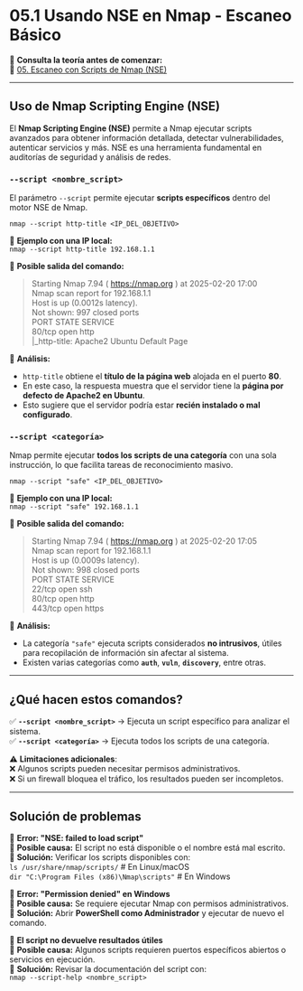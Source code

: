 # 05.1 Usando NSE en Nmap - Escaneo Básico

📖 **Consulta la teoría antes de comenzar:**  
🔗 [05. Escaneo con Scripts de Nmap (NSE)](https://courageous-tail-945.notion.site/05-Escaneo-con-Scripts-de-Nmap)

---

## Uso de Nmap Scripting Engine (NSE)

El **Nmap Scripting Engine (NSE)** permite a Nmap ejecutar scripts avanzados para obtener información detallada, detectar vulnerabilidades, autenticar servicios y más. NSE es una herramienta fundamental en auditorías de seguridad y análisis de redes.

### `--script <nombre_script>`

El parámetro `--script` permite ejecutar **scripts específicos** dentro del motor NSE de Nmap.

`nmap --script http-title <IP_DEL_OBJETIVO>`

📌 **Ejemplo con una IP local:**  
`nmap --script http-title 192.168.1.1`

📌 **Posible salida del comando:**  
> Starting Nmap 7.94 ( https://nmap.org ) at 2025-02-20 17:00  
> Nmap scan report for 192.168.1.1  
> Host is up (0.0012s latency).  
> Not shown: 997 closed ports  
> PORT    STATE SERVICE  
> 80/tcp  open  http  
> |_http-title: Apache2 Ubuntu Default Page  

📍 **Análisis:**  
- `http-title` obtiene el **título de la página web** alojada en el puerto **80**.  
- En este caso, la respuesta muestra que el servidor tiene la **página por defecto de Apache2 en Ubuntu**.  
- Esto sugiere que el servidor podría estar **recién instalado o mal configurado**.

### `--script <categoría>`

Nmap permite ejecutar **todos los scripts de una categoría** con una sola instrucción, lo que facilita tareas de reconocimiento masivo.

`nmap --script "safe" <IP_DEL_OBJETIVO>`

📌 **Ejemplo con una IP local:**  
`nmap --script "safe" 192.168.1.1`

📌 **Posible salida del comando:**  
> Starting Nmap 7.94 ( https://nmap.org ) at 2025-02-20 17:05  
> Nmap scan report for 192.168.1.1  
> Host is up (0.0009s latency).  
> Not shown: 998 closed ports  
> PORT    STATE SERVICE  
> 22/tcp  open  ssh  
> 80/tcp  open  http  
> 443/tcp open  https  

📍 **Análisis:**  
- La categoría `"safe"` ejecuta scripts considerados **no intrusivos**, útiles para recopilación de información sin afectar al sistema.  
- Existen varias categorías como **`auth`**, **`vuln`**, **`discovery`**, entre otras.  

---

## ¿Qué hacen estos comandos?

✅ **`--script <nombre_script>`** → Ejecuta un script específico para analizar el sistema.  
✅ **`--script <categoría>`** → Ejecuta todos los scripts de una categoría.  

⚠️ **Limitaciones adicionales**:  
❌ Algunos scripts pueden necesitar permisos administrativos.  
❌ Si un firewall bloquea el tráfico, los resultados pueden ser incompletos.  

---

## Solución de problemas

🔹 **Error: "NSE: failed to load script"**  
📌 **Posible causa:** El script no está disponible o el nombre está mal escrito.  
📌 **Solución:** Verificar los scripts disponibles con:  
`ls /usr/share/nmap/scripts/`    # En Linux/macOS  
`dir "C:\Program Files (x86)\Nmap\scripts"`   # En Windows  

🔹 **Error: "Permission denied" en Windows**  
📌 **Posible causa:** Se requiere ejecutar Nmap con permisos administrativos.  
📌 **Solución:** Abrir **PowerShell como Administrador** y ejecutar de nuevo el comando.  

🔹 **El script no devuelve resultados útiles**  
📌 **Posible causa:** Algunos scripts requieren puertos específicos abiertos o servicios en ejecución.  
📌 **Solución:** Revisar la documentación del script con:  
`nmap --script-help <nombre_script>`

